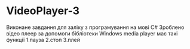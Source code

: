 # VideoPlayer-3
Виконане завдання для заліку з програмування на мові C#
Зроблено відео плеер за допомоги бібліотеки Windows media player
має такі функції
1.пауза
2.стоп
3.плей
